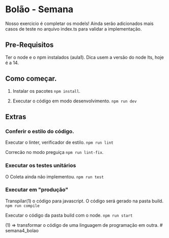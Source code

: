 # Bolão - Semana

Nosso exercicio é completar os models!
Ainda serão adicionados mais casos de teste no arquivo index.ts para validar a implementação.

## Pre-Requisitos

Ter o node e o npm instalados (aula1).
Dica usem a versão do node lts, hoje é a 14.

## Como começar.

1. Instalar os pacotes
  `npm install`.
   
2. Executar o código em modo desenvolvimento.
  `npm run dev`

## Extras

### Conferir o estilo do código.

Executar o linter, verificador de estilo.
`npm run lint`

Correcão no modo preguiça `npm run lint-fix`.

### Executar os testes unitários

O Coleta ainda não implementou.
`npm run test`

### Executar em "produção"

Transpilar(1) o código para javascript. O código será gerado na pasta build. 
`npm run compile`

Executar o código da pasta build com o node.
`npm run start`

(1) => transformar o código de uma linguagem de programação em outra.
#   s e m a n a 4 _ b o l a o  
 
